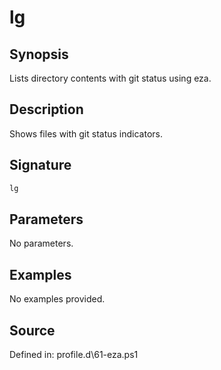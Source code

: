 # lg

## Synopsis

Lists directory contents with git status using eza.

## Description

Shows files with git status indicators.

## Signature

```powershell
lg
```

## Parameters

No parameters.

## Examples

No examples provided.

## Source

Defined in: profile.d\61-eza.ps1

